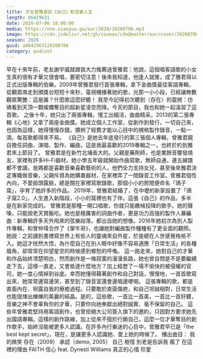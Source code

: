 ```yaml
---
title: 才女曾雅君談《自己》和音樂人生
length: 86429631
date: 2020-07-06 18:00:00
media: https://one.xiaoyuu.ga/ear/2020/20200706.mp3
image: https://cdn.jsdelivr.net/gh/coxmos/cdn@master/ear/cover/20200706.jpeg
season: 2020
guid: a8642963120200706
category: podcast
---
```


早在十來年前，老友謝宇威就跟我大力推薦過曾雅君：他說，這個唱客語歌的小女生真的很有才華又很會唱，要密切注意！後來我知道，他逢人就推，成了雅君得以正式出版專輯的伯樂。2009年曾雅君發行首張專輯，拿下金曲獎最佳客語專輯，從觀眾席走到頒獎台短短十來秒，電視機播著她的歌，光那一小小段，已經讓無數觀眾驚艷：這是誰？什麼歌這麼好聽！
我至今記得初次聽到〈存在〉的震撼：彷彿看到天頂一顆燦爛奪目的超新星凌空而降。今天的節目，我也和她一起溫習了這首歌。
之後十年，她只出了兩張專輯，慢工出細活，曲曲精采，2013的第二張專輯《心地》又拿了兩座金曲獎。她成立個人工作室，從創作到發行，一切自己來，也因為這樣，她得慢慢存錢，攢夠了經費才能以心目中的規格製作錄音，一點一滴，每首歌都得來不易。
《自己》是她去年底發行的第三張個人專輯，曾雅君親自擔任詞曲、演唱、製作、編曲，這是我最喜歡的2019專輯之一，也終於約到雅君來上節目了。
曾雅君是在新竹北埔長大的。父親是藥劑師，也是業餘音響發燒友，家裡有許多Hi-Fi器材。她小學五年級就開始作曲寫歌，無師自通，連五線譜都不會讀。爸媽都是喜歡音樂喜歡藝術的人，他們全力支持女兒，甚至後來雅君決定專職做音樂，父親斥資為她購置器材，在家裡弄了一間錄音工作室。曾雅君個性內向，不愛拋頭露臉，總是關在家裡寫歌錄歌，那個小小的房間便命名「鴿子窩」，孕育了她許多的作品。
2019年，曾雅君結婚了，在中壢的新家設置了「鴿子窩2.0」，人生進入新階段，小小的窩裡也有了伴。這張《自己》的作品，多半是在新家完成的。
曾雅君是那種一開口唱歌，你就只能繳械投降的歌手。她的聲嗓，只能說老天賞飯吃。她也是極厲害的詞曲作者，更是功力高強的製作人兼編曲：新專輯許多天外飛來的弦樂段落，都出自她的想像。2016年她初次為別人製作專輯，和曾仲瑋合作了《掌牛哥》，也讓她對編曲製作種種有了更全面的觀照。
她說：之前讀到書裡寫世界上有些人的靈魂來自外星，於是總在人世感覺格格不入。她這才恍然大悟，為什麼自己在別人眼中好像不容易適應「日常生活」的各種眉角，卻常常在仰望星空的時候感到鄉愁的呼喚。
這一路走來，她對自己的才華和作品始終清楚明白，然而創作是一條寂寞的漫漫長路，她也曾自問是不是要繼續走下去，這樣一直走，又會抵達什麼地方？加上經歷了一場不愉快的被侵權的官司，她一度心情掉到谷底。幸而她懂得藉著創作和自己對話，慢慢地，一首首歌寫出來，她常常邊寫邊哭，甚至到了錄音室還會邊唱邊哽咽。
這張專輯的歌，都是直面內在、袒露自我的療癒過程。只要敢於直面傷疤，和自己坦誠相對，日常生活也能提煉出爍爍的美麗的結晶。是的，這些歌，一首比一首美，一首比一首好聽，音樂之神不會辜負你的才華，只要你向祂奉獻出絕對誠實、毫不保留的自己。
這些年曾雅君堅持用客語創作，也曾拒絕大公司簽入旗下的邀約，只因對方要求她先出國語專輯。這樣的創作路線，加上從來不擅於行銷自己，這麼一位才華奪目的創作歌手，始終沒能被更多人認識。在許多內行樂迷的心目中，曾雅君早已是「the best kept secret」，現在，是讓更多人認識她、愛上她的時候了。
播出曲目：
我的微笑
存在（2009）
承認（demo, 2005）
自己
樹憶
別老是告訴我
瘋了
在這裡的理由
FAITH 信心 feat. Dynesti Williams
真正的心情
珍愛

